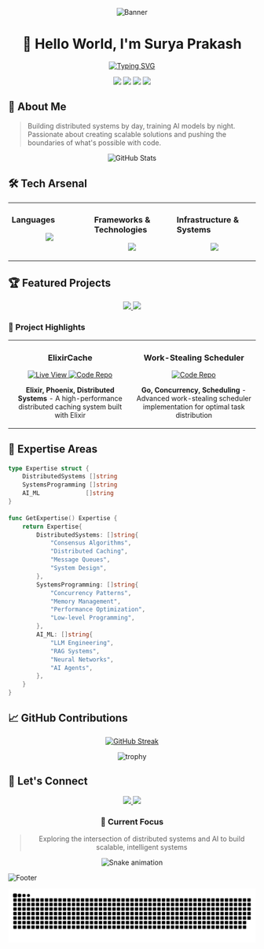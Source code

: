 <div align="center">
  
![Banner](https://capsule-render.vercel.app/api?type=waving&color=gradient&height=200&section=header&text=Systems%20Engineer%20&%20LLM%20Developer&fontSize=50&animation=fadeIn&fontAlignY=38&desc=Building%20Distributed%20Systems%20and%20AI%20Solutions&descAlignY=51&descAlign=62)

# 👋 Hello World, I'm Surya Prakash

[![Typing SVG](https://readme-typing-svg.herokuapp.com?font=Fira+Code&weight=600&size=25&pause=1000&center=true&vCenter=true&random=false&width=600&lines=Systems+Developer+%26+LLM+Engineer;Distributed+Systems+Enthusiast;Building+the+Future+of+Tech)](https://git.io/typing-svg)

<p align="center">
  <img src="https://komarev.com/ghpvc/?username=ProgMastermind&color=blueviolet&style=flat-square">
  <img src="https://img.shields.io/badge/Focus-Distributed_Systems-red?style=flat-square">
  <img src="https://img.shields.io/badge/Lives-India-success?style=flat-square">
  <img src="https://img.shields.io/badge/Languages-English%20%26%20Hindi-brightgreen?style=flat-square">
</p>

</div>

## 💫 About Me

> Building distributed systems by day, training AI models by night. Passionate about creating scalable solutions and pushing the boundaries of what's possible with code.

<div align="center">
  <img src="https://github-readme-stats.vercel.app/api?username=ProgMastermind&show_icons=true&theme=radical" alt="GitHub Stats" />
</div>

## 🛠️ Tech Arsenal

<div align="center">

<table>
  <tr>
    <td valign="top" width="33%">
      <h3>Languages</h3>
      <p align="center">
        <img src="https://skillicons.dev/icons?i=go,rust,elixir,js,python,java" />
      </p>
    </td>
    <td valign="top" width="33%">
      <h3>Frameworks & Technologies</h3>
      <p align="center">
        <img src="https://skillicons.dev/icons?i=react,graphql,tailwind,mongodb,pytorch" />
      </p>
    </td>
    <td valign="top" width="33%">
      <h3>Infrastructure & Systems</h3>
      <p align="center">
        <img src="https://skillicons.dev/icons?i=docker,kubernetes,kafka,aws" />
      </p>
    </td>
  </tr>
</table>

</div>

## 🏆 Featured Projects

<div align="center">
  <a href="https://github.com/ProgMastermind/Elixir_Backend">
    <img src="https://github-readme-stats.vercel.app/api/pin/?username=ProgMastermind&repo=Elixir_Backend&theme=radical" />
  </a>
  <a href="https://github.com/ProgMastermind/work-stealing">
    <img src="https://github-readme-stats.vercel.app/api/pin/?username=ProgMastermind&repo=work-stealing&theme=radical" />
  </a>
</div>

### 🌟 Project Highlights

<table>
  <tr>
    <td width="50%">
      <h3 align="center">ElixirCache</h3>
      <div align="center">
        <a href="https://elixircache.vercel.app" target="_blank">
          <img src="https://img.shields.io/badge/LIVE-VIEW-brightgreen?style=for-the-badge&logo=vercel" alt="Live View" />
        </a>
        <a href="https://github.com/ProgMastermind/Elixir_Backend" target="_blank">
          <img src="https://img.shields.io/badge/CODE-REPO-blue?style=for-the-badge&logo=github" alt="Code Repo" />
        </a>
        <p><strong>Elixir, Phoenix, Distributed Systems</strong> - A high-performance distributed caching system built with Elixir</p>
      </div>
    </td>
    <td width="50%">
      <h3 align="center">Work-Stealing Scheduler</h3>
      <div align="center">
        <a href="https://github.com/ProgMastermind/work-stealing" target="_blank">
          <img src="https://img.shields.io/badge/CODE-REPO-blue?style=for-the-badge&logo=github" alt="Code Repo" />
        </a>
        <p><strong>Go, Concurrency, Scheduling</strong> - Advanced work-stealing scheduler implementation for optimal task distribution</p>
      </div>
    </td>
  </tr>
</table>

## 🌟 Expertise Areas

```go
type Expertise struct {
    DistributedSystems []string
    SystemsProgramming []string
    AI_ML             []string
}

func GetExpertise() Expertise {
    return Expertise{
        DistributedSystems: []string{
            "Consensus Algorithms",
            "Distributed Caching",
            "Message Queues",
            "System Design",
        },
        SystemsProgramming: []string{
            "Concurrency Patterns",
            "Memory Management",
            "Performance Optimization",
            "Low-level Programming",
        },
        AI_ML: []string{
            "LLM Engineering",
            "RAG Systems",
            "Neural Networks",
            "AI Agents",
        },
    }
}
```

## 📈 GitHub Contributions

<div align="center">
  
[![GitHub Streak](https://github-readme-streak-stats.herokuapp.com/?user=ProgMastermind&theme=radical)](https://git.io/streak-stats)

<img src="https://github-profile-trophy.vercel.app/?username=ProgMastermind&theme=radical&row=1&column=6" alt="trophy" />

</div>

## 🤝 Let's Connect

<div align="center">
  <a href="https://github.com/ProgMastermind">
    <img src="https://img.shields.io/badge/GitHub-100000?style=for-the-badge&logo=github&logoColor=white" />
  </a>
  <a href="https://linkedin.com/in/soulglory">
    <img src="https://img.shields.io/badge/LinkedIn-0077B5?style=for-the-badge&logo=linkedin&logoColor=white" />
  </a>
</div>

<div align="center">

### 🎯 Current Focus

> Exploring the intersection of distributed systems and AI to build scalable, intelligent systems

![Snake animation](https://github.com/ProgMastermind/ProgMastermind/blob/output/github-contribution-grid-snake-dark.svg)

</div>

![Footer](https://capsule-render.vercel.app/api?type=waving&color=gradient&height=100&section=footer)

<picture>
  <source media="(prefers-color-scheme: dark)" srcset="https://raw.githubusercontent.com/ProgMastermind/ProgMastermind/output/github-snake-dark.svg" />
  <source media="(prefers-color-scheme: light)" srcset="https://raw.githubusercontent.com/ProgMastermind/ProgMastermind/output/github-snake.svg" />
  <img alt="github-snake" src="https://raw.githubusercontent.com/ProgMastermind/ProgMastermind/output/github-snake.svg" />
</picture>
